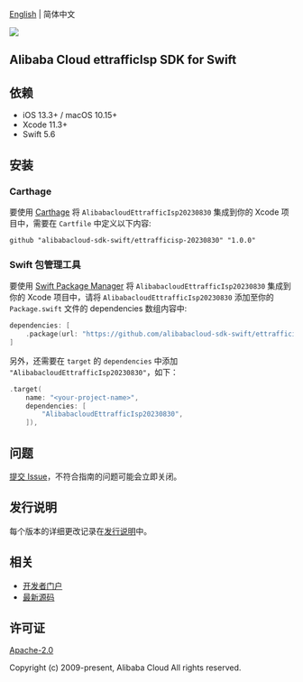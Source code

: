 [English](README.md) | 简体中文

![](https://aliyunsdk-pages.alicdn.com/icons/AlibabaCloud.svg)

## Alibaba Cloud ettrafficIsp SDK for Swift

## 依赖

- iOS 13.3+ / macOS 10.15+
- Xcode 11.3+
- Swift 5.6

## 安装

### Carthage

要使用 [Carthage](https://github.com/Carthage/Carthage) 将 `AlibabacloudEttrafficIsp20230830` 集成到你的 Xcode 项目中，需要在 `Cartfile` 中定义以下内容:

```ogdl
github "alibabacloud-sdk-swift/ettrafficisp-20230830" "1.0.0"
```

### Swift 包管理工具

要使用 [Swift Package Manager](https://swift.org/package-manager/) 将 `AlibabacloudEttrafficIsp20230830` 集成到你的 Xcode 项目中，请将 `AlibabacloudEttrafficIsp20230830` 添加至你的 `Package.swift` 文件的 dependencies 数组内容中:

```swift
dependencies: [
    .package(url: "https://github.com/alibabacloud-sdk-swift/ettrafficisp-20230830.git", from: "1.0.0")
]
```

另外，还需要在 `target` 的 `dependencies` 中添加 `"AlibabacloudEttrafficIsp20230830"`，如下：

```swift
.target(
    name: "<your-project-name>",
    dependencies: [
        "AlibabacloudEttrafficIsp20230830",
    ]),
```

## 问题

[提交 Issue](https://github.com/alibabacloud-sdk-swift/ettrafficisp-20230830/issues/new)，不符合指南的问题可能会立即关闭。

## 发行说明

每个版本的详细更改记录在[发行说明](./ChangeLog.txt)中。

## 相关

* [开发者门户](https://next.api.aliyun.com/home)
* [最新源码](https://github.com/alibabacloud-sdk-swift/ettrafficisp-20230830)

## 许可证

[Apache-2.0](http://www.apache.org/licenses/LICENSE-2.0)

Copyright (c) 2009-present, Alibaba Cloud All rights reserved.
